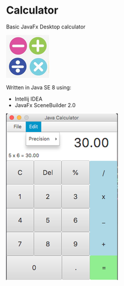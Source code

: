 # Calculator
Basic JavaFx Desktop calculator

![Alt text](https://github.com/BalkanBasileus/Calculator/blob/master/Screenshots/Arithmetic-Symbol.png?raw=false "Optional Title")


Written in Java SE 8 using:

* Intellij IDEA
* JavaFx SceneBuilder 2.0

![Alt text](https://github.com/BalkanBasileus/Calculator/blob/master/Screenshots/ScreenShot1_3.png?raw=true "Optional Title")
